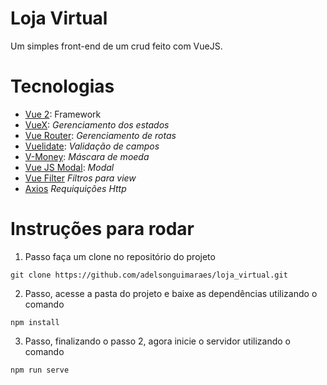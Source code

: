 # Loja Virtual
Um simples front-end de um crud feito com VueJS.

# Tecnologias
- [Vue 2](https://vuejs.org/): Framework
- [VueX](https://vuex.vuejs.org/): _Gerenciamento dos estados_
- [Vue Router](https://router.vuejs.org/): _Gerenciamento de rotas_
- [Vuelidate](https://vuelidate.js.org/): _Validação de campos_
- [V-Money](https://www.npmjs.com/package/v-money): _Máscara de moeda_
- [Vue JS Modal](https://www.npmjs.com/package/vue-js-modal): _Modal_
- [Vue Filter](https://br.vuejs.org/v2/guide/filters.html) _Filtros para view_
- [Axios](https://www.npmjs.com/package/axios) _Requiquições Http_

# Instruções para rodar
1. Passo faça um clone no repositório do projeto
```
git clone https://github.com/adelsonguimaraes/loja_virtual.git
```
2. Passo, acesse a pasta do projeto e baixe as dependências utilizando o comando
```
npm install
```
3. Passo, finalizando o passo 2, agora inicie o servidor utilizando o comando
```
npm run serve
```